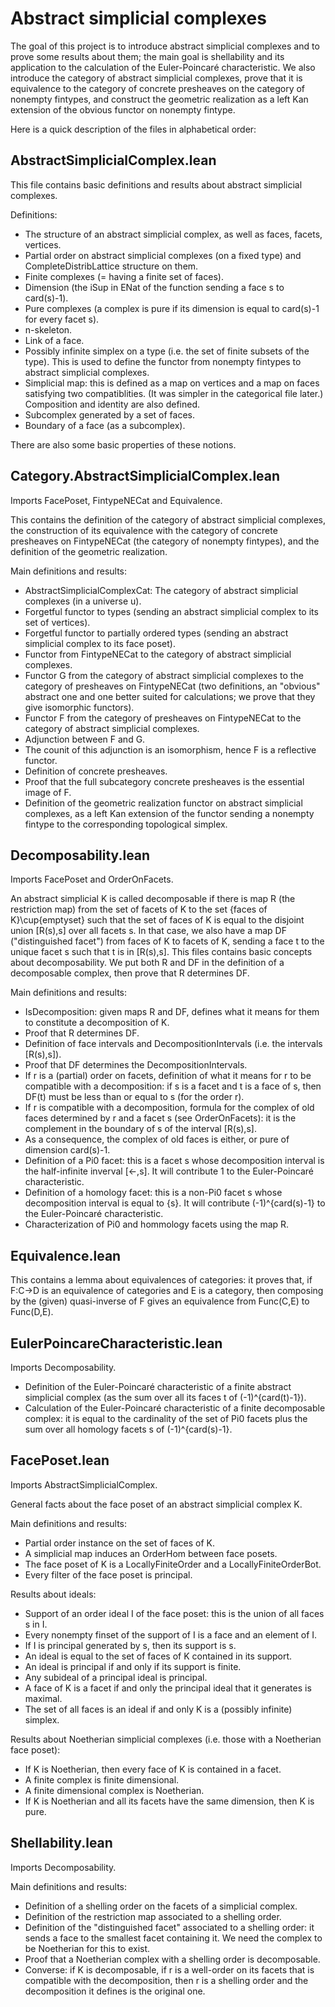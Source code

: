 # Abstract simplicial complexes

The goal of this project is to introduce abstract simplicial complexes and to prove some results about them; the main goal is shellability and its application to the calculation of the Euler-Poincaré characteristic.
We also introduce the category of abstract simplicial complexes, prove that it is equivalence to the category of concrete presheaves on the category of nonempty fintypes, and construct the geometric realization as a left Kan extension of the obvious functor on nonempty fintype.

Here is a quick description of the files in alphabetical order:


## AbstractSimplicialComplex.lean 

This file contains basic definitions and results about abstract simplicial complexes.

Definitions:
- The structure of an abstract simplicial complex, as well as faces, facets, vertices.
- Partial order on abstract simplicial complexes (on a fixed type) and CompleteDistribLattice structure on them.
- Finite complexes (= having a finite set of faces).
- Dimension (the iSup in ENat of the function sending a face s to card(s)-1).
- Pure complexes (a complex is pure if its dimension is equal to card(s)-1 for every facet s).
- n-skeleton.
- Link of a face.
- Possibly infinite simplex on a type (i.e. the set of finite subsets of the type). This is used to define the functor from nonempty fintypes to abstract simplicial complexes.
- Simplicial map: this is defined as a map on vertices and a map on faces satisfying two compatiblities. (It was simpler in the categorical file later.) Composition and identity are also defined.
- Subcomplex generated by a set of faces.
- Boundary of a face (as a subcomplex).

There are also some basic properties of these notions.


## Category.AbstractSimplicialComplex.lean

Imports FacePoset, FintypeNECat and Equivalence.

This contains the definition of the category of abstract simplicial complexes, the construction of its equivalence with the category of concrete presheaves on FintypeNECat (the category of nonempty fintypes), and the definition of the geometric realization.


Main definitions and results:
- AbstractSimplicialComplexCat: The category of abstract simplicial complexes (in a universe u).
- Forgetful functor to types (sending an abstract simplicial complex to its set of vertices).
- Forgetful functor to partially ordered types (sending an abstract simplicial complex to its face poset).
- Functor from FintypeNECat to the category of abstract simplicial complexes.
- Functor G from the category of abstract simplicial complexes to the category of presheaves on FintypeNECat (two definitions, an "obvious" abstract one and one better suited for calculations; we prove that they give isomorphic functors).
- Functor F from the category of presheaves on FintypeNECat to the category of abstract simplicial complexes.
- Adjunction between F and G.
- The counit of this adjunction is an isomorphism, hence F is a reflective functor.
- Definition of concrete presheaves.
- Proof that the full subcategory concrete presheaves is the essential image of F.
- Definition of the geometric realization functor on abstract simplicial complexes, as a left Kan extension of the functor sending a nonempty fintype to the corresponding topological simplex.


## Decomposability.lean

Imports FacePoset and OrderOnFacets.

An abstract simplicial K is called decomposable if there is map R (the restriction map) from the set of facets of K to the set {faces of K}\cup{emptyset} such that the set of faces of K is equal to the disjoint union [R(s),s] over all facets s. In that case, we also have a map DF ("distinguished facet") from faces of K to facets of K, sending a face t to the unique facet s such that t is in [R(s),s].
This files contains basic concepts about decomposability. We put both R and DF in the definition of a decomposable complex, then prove that R determines DF.


Main definitions and results:
- IsDecomposition: given maps R and DF, defines what it means for them to constitute a decomposition of K.
- Proof that R determines DF.
- Definition of face intervals and DecompositionIntervals (i.e. the intervals [R(s),s]).
- Proof that DF determines the DecompositionIntervals.
- If r is a (partial) order on facets, definition of what it means for r to be compatible with a decomposition: if s is a facet and t is a face of s, then DF(t) must be less than or equal to s (for the order r).
- If r is compatible with a decomposition, formula for the complex of old faces determined by r and a facet s (see OrderOnFacets): it is the complement in the boundary of s of the interval [R(s),s].
- As a consequence, the complex of old faces is either, or pure of dimension card(s)-1.
- Definition of a Pi0 facet: this is a facet s whose decomposition interval is the half-infinite inverval [<-,s]. It will contribute 1 to the Euler-Poincaré characteristic.
- Definition of a homology facet: this is a non-Pi0 facet s whose decomposition interval is equal to {s}. It will contribute (-1)^{card(s)-1} to the Euler-Poincaré characteristic.
- Characterization of Pi0 and hommology facets using the map R.

## Equivalence.lean

This contains a lemma about equivalences of categories: it proves that, if F:C->D is an equivalence of categories and E is a category, then composing by the (given) quasi-inverse of F gives an equivalence from Func(C,E) to Func(D,E).


## EulerPoincareCharacteristic.lean 

Imports Decomposability.

- Definition of the Euler-Poincaré characteristic of a finite abstract simplicial complex (as the sum over all its faces t of (-1)^{card(t)-1}).
- Calculation of the Euler-Poincaré characteristic of a finite decomposable complex: it is equal to the cardinality of the set of Pi0 facets plus the sum over all homology facets s of (-1)^{card(s)-1}.


## FacePoset.lean

Imports AbstractSimplicialComplex.

General facts about the face poset of an abstract simplicial complex K.

Main definitions and results:
- Partial order instance on the set of faces of K.
- A simplicial map induces an OrderHom between face posets.
- The face poset of K is a LocallyFiniteOrder and a LocallyFiniteOrderBot.
- Every filter of the face poset is principal.

Results about ideals:
- Support of an order ideal I of the face poset: this is the union of all faces s in I.
- Every nonempty finset of the support of I is a face and an element of I.
- If I is principal generated by s, then its support is s.
- An ideal is equal to the set of faces of K contained in its support.
- An ideal is principal if and only if its support is finite.
- Any subideal of a principal ideal is principal.
- A face of K is a facet if and only the principal ideal that it generates is maximal.
- The set of all faces is an ideal if and only K is a (possibly infinite) simplex.

Results about Noetherian simplicial complexes (i.e. those with a Noetherian face poset):
- If K is Noetherian, then every face of K is contained in a facet.
- A finite complex is finite dimensional.
- A finite dimensional complex is Noetherian.
- If K is Noetherian and all its facets have the same dimension, then K is pure.


## Shellability.lean

Imports Decomposability.

Main definitions and results:
- Definition of a shelling order on the facets of a simplicial complex.
- Definition of the restriction map associated to a shelling order.
- Definition of the "distinguished facet" associated to a shelling order: it sends a face to the smallest facet containing it. We need the complex to be Noetherian for this to exist.
- Proof that a Noetherian complex with a shelling order is decomposable.
- Converse: if K is decomposable, if r is a well-order on its facets that is compatible with the decomposition, then r is a shelling order and the decomposition it defines is the original one.

